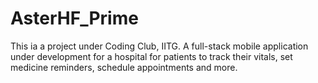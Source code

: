 # AsterHF_Prime
This ia a project under Coding Club, IITG.
A full-stack mobile application under development for a hospital for patients to track their vitals, set medicine reminders, schedule appointments and more.
